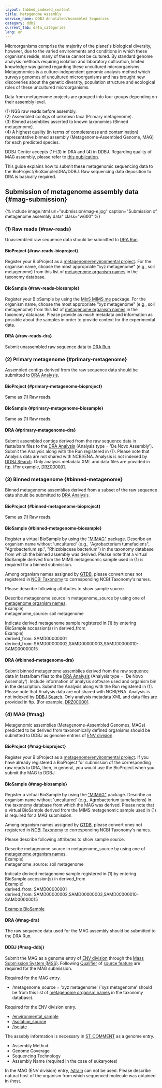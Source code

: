 ```yaml
---
layout: tabbed_indexed_content
title: Metagenome Assembly
service_name: DDBJ Annotated/Assembled Sequences
category: ddbj
current_tab: data_categories
lang: en
---
```


Microorganisms comprise the majority of the planet's biological
diversity, however, due to the varied environments and conditions in
which these organisms reside, many of these cannot be cultured. By
standard genome analysis methods requiring isolation and laboratory
cultivation, limited knowledge was gained regarding these uncultured
microorganisms. Metagenomics is a culture-independent genomic analysis
method which surveys genomes of uncultured microorganisms and has
brought new discoveries about the genetic diversity, population
structure and ecological roles of these uncultured microorganisms.

Data from metagenome projects are grouped into four groups depending on their assembly level.

(1) NGS raw reads before assembly.    
(2) Assembled contigs of unknown taxa (Primary metagenome).     
(3) Binned assemblies asserted to known taxonomies (Binned metagenome).    
(4) A highest quality (in terms of completeness and contamination) representative binned assembly (Metagenome-Assembled Genome, MAG) for each predicted species. 

DDBJ Center accepts (1)-(3) in DRA and (4) in DDBJ. Regarding quality of MAG assembly, please refer to [this publication](https://www.nature.com/articles/nbt.3893).

This guide explains how to submit these metagenomic sequencing data to
the BioProject/BioSample/DRA/DDBJ. Raw sequencing data deposition to DRA is basically required.

## Submission of metagenome assembly data  {#mag-submission}

{% include image.html url="submission/mag-e.jpg" caption="Submission of metagenome assembly data" class="w600" %}

### (1) Raw reads {#raw-reads}

Unassembled raw sequence data should be submitted to [DRA
Run](/dra/submission-e.html).

#### BioProject  {#raw-reads-bioproject}

Register your BioProject as a [metagenome/environmental
project](/bioproject/submission-e.html#Project-type). For the organism
name, choose the most appropriate "xyz metagenome" (e.g., soil
metagenome) from this list of [metagenome organism
names](https://www.ncbi.nlm.nih.gov/Taxonomy/Browser/wwwtax.cgi?mode=Undef&id=408169&lvl=3&p=mapview&p=has_linkout&p=blast_url&p=genome_blast&keep=1&srchmode=3&unlock/)
in the taxonomy database. 

#### BioSample  {#raw-reads-biosample}

Register your BioSample by using the [MIxS MIMS.me](/biosample/submission-e.html#mixs) package. 
For the organism name, choose the most appropriate "xyz
metagenome" (e.g., soil metagenome) from this list of [metagenome
organism
names](https://www.ncbi.nlm.nih.gov/Taxonomy/Browser/wwwtax.cgi?mode=Undef&id=408169&lvl=3&p=mapview&p=has_linkout&p=blast_url&p=genome_blast&keep=1&srchmode=3&unlock/)
in the taxonomy database. Please provide as much metadata and
information as possible about the samples in order to provide context
for the experimental data.

#### DRA  {#raw-reads-dra}

Submit unassembled raw sequence data to [DRA
Run](/dra/submission-e.html).

### (2) Primary metagenome {#primary-metagenome}

Assembled contigs derived from the raw sequence data should be submitted to [DRA Analysis](/dra/submission-e.html).

#### BioProject  {#primary-metagenome-bioproject}

Same as (1) Raw reads.

#### BioSample  {#primary-metagenome-biosample}

Same as (1) Raw reads.

#### DRA  {#primary-metagenome-dra}

Submit assembled contigs derived from the raw sequence data in fasta/bam
files to the [DRA Analysis](/dra/submission-e.html#Analysis_Type)
(Analysis type = 'De Novo Assembly'). Submit the Analysis along with the
Run registered in (1). Please note that Analysis data are not shared with NCBI/ENA. 
Analysis is not indexed by [DDBJ Search](https://ddbj.nig.ac.jp/search). Only analysis metadata XML and data files are provided in ftp. (For example, [DRZ000001](https://ddbj.nig.ac.jp/public/ddbj_database/dra/fastq/DRA000/DRA000072/).

### (3) Binned metagenome {#binned-metagenome}

Binned metagenome assemblies derived from a subset of the raw sequence data should be submitted to [DRA Analysis](/dra/submission-e.html).

#### BioProject  {#binned-metagenome-bioproject}

Same as (1) Raw reads.

#### BioSample  {#binned-metagenome-biosample}

Register a virtual BioSample by using the ["MIMAG"](/biosample/submission-e.html#mixs) package. Describe
an organism name without 'uncultured' (e.g., "Agrobacterium tumefaciens", "Agrobacterium sp.", "Rhizobiaceae bacterium")
in the taxonomy database from which the binned assembly was derived. Please note
that a virtual BioSample derived from the MIMS metagenomic sample used
in (1) is required for a binned submission.

Among organism names assigned by [GTDB](https://gtdb.ecogenomic.org/), please convert ones not registered in [NCBI Taxonomy](https://www.ncbi.nlm.nih.gov/Taxonomy/Browser/wwwtax.cgi) to corresponding NCBI Taxonomy's names.

Please describe following attributes to show sample source.   

Describe metagenome source in metagenome_source by using one of [metagenome organism
names](https://www.ncbi.nlm.nih.gov/Taxonomy/Browser/wwwtax.cgi?mode=Undef&id=408169&lvl=3&p=mapview&p=has_linkout&p=blast_url&p=genome_blast&keep=1&srchmode=3&unlock/).  
Example)  
metagenome_source: soil metagenome    

Indicate derived metagenome sample registered in (1) by entering BioSample accession(s) in derived_from.  
Example)  
derived_from: SAMD00000001  
derived_from: SAMD00000002,SAMD00000003,SAMD00000010-SAMD00000015  

#### DRA  {#binned-metagenome-dra}

Submit binned metagenome assemblies derived from the raw sequence data
in fasta/bam files to the [DRA
Analysis](/dra/submission-e.html#Analysis_Type) (Analysis type = 'De
Novo Assembly'). Include information of analysis software used and
organism bin in the description. Submit the Analysis along with the Run
registered in (1). Please note that Analysis data are not shared with NCBI/ENA. 
Analysis is not indexed by [DDBJ Search](https://ddbj.nig.ac.jp/search). Only analysis metadata XML and data files are provided in ftp. (For example, [DRZ000001](https://ddbj.nig.ac.jp/public/ddbj_database/dra/fastq/DRA000/DRA000072/).

### (4) MAG {#mag}

Metagenomic assemblies (Metagenome-Assembled Genomes, MAGs) predicted to be
derived from taxonomically defined organisms should be submitted to DDBJ
as genome entries of [ENV division](/ddbj/env-e.html).

#### BioProject  {#mag-bioproject}

Register your BioProject as a [metagenome/environmental
project](/bioproject/submission-e.html#Project-type). If you have
already registered a BioProject for submission of the corresponding raw
reads to DRA, then, in general, you would use the BioProject when you
submit the MAG to DDBJ.

#### BioSample  {#mag-biosample}

Register a virtual BioSample by using the ["MIMAG"](/biosample/submission-e.html#mixs) package. 
Describe an organism name without 'uncultured' (e.g., Agrobacterium tumefaciens)
in the taxonomy database from which the MAG was derived. Please note
that a virtual BioSample derived from the MIMS metagenomic sample used
in (1) is required for a MAG submission.

Among organism names assigned by [GTDB](https://gtdb.ecogenomic.org/), please convert ones not registered in [NCBI Taxonomy](https://www.ncbi.nlm.nih.gov/Taxonomy/Browser/wwwtax.cgi) to corresponding NCBI Taxonomy's names.

Please describe following attributes to show sample source.   

Describe metagenome source in metagenome_source by using one of [metagenome organism
names](https://www.ncbi.nlm.nih.gov/Taxonomy/Browser/wwwtax.cgi?mode=Undef&id=408169&lvl=3&p=mapview&p=has_linkout&p=blast_url&p=genome_blast&keep=1&srchmode=3&unlock/).  
Example)  
metagenome_source: soil metagenome    

Indicate derived metagenome sample registered in (1) by entering BioSample accession(s) in derived_from.  
Example)  
derived_from: SAMD00000001  
derived_from: SAMD00000002,SAMD00000003,SAMD00000010-SAMD00000015   

[Example BioSample](https://docs.google.com/spreadsheets/d/1VCCuSwvIRfp5-DT8cnvvAwWH4C7wbDFSjHQ_q3f3BII/edit#gid=272411182)  

#### DRA  {#mag-dra}

The raw sequence data used for the MAG assembly should be submitted to
the DRA Run.

#### DDBJ  {#mag-ddbj}

Submit the MAG as a genome entry of [ENV division](/ddbj/env-e.html)
through the [Mass Submission System (MSS)](/ddbj/mss-e.html). 
Following [Qualifier](/ddbj/qualifiers-e.html) of [source feature](/ddbj/features-e.html#source) are required for the MAG submission.

Required for the MAG entry.
- /metagenome\_source = 'xyz metagenome' ('xyz metagenome' should
  be from this list of [metagenome organism
  names](https://www.ncbi.nlm.nih.gov/Taxonomy/Browser/wwwtax.cgi?mode=Undef&id=408169&lvl=3&p=mapview&p=has_linkout&p=blast_url&p=genome_blast&keep=1&srchmode=3&unlock/)
  in the taxonomy database).

Required for the ENV division entry.

- [/environmental\_sample](/ddbj/qualifiers-e.html#environmental_sample)
- [/isolation\_source](/ddbj/qualifiers-e.html#isolation_source)
- [/isolate](/ddbj/qualifiers-e.html#isolate)

The assebly information is necessary in [ST\_COMMENT](/ddbj/file-format-e.html#describing_st_comment) as a genome entry.

- Assembly Method
- Genome Coverage
- Sequencing Technology
- Assembly Name (required in the case of eukaryotes)

In the MAG (ENV division) entry,
[/strain](/ddbj/qualifiers-e.html#strain) can not be used. Please
describe natural host of the organism from which sequenced molecule was
obtained in /host.


